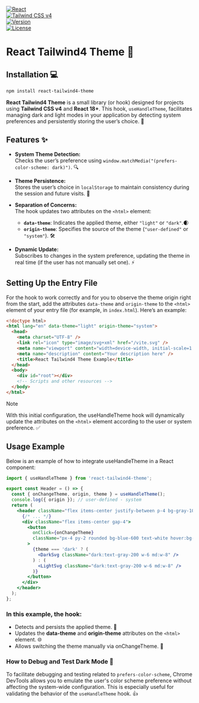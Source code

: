 [![React](https://img.shields.io/badge/React-18.2.0+-blue.svg?style=flat-square)](https://reactjs.org/)  
[![Tailwind CSS v4](https://img.shields.io/badge/Tailwind%20CSS-v4-blue.svg?style=flat-square)](https://tailwindcss.com/)  
[![Version](https://img.shields.io/badge/Version-1.8-orange.svg?style=flat-square)](https://github.com/your-repo/react-tailwind4-theme)  
[![License](https://img.shields.io/badge/License-MIT-blue.svg?style=flat-square)](LICENSE)

# React Tailwind4 Theme 🚀

## Installation 💻

```bash
npm install react-tailwind4-theme
```

**React Tailwind4 Theme** is a small library (or hook) designed for projects using **Tailwind CSS v4** and **React 18+**. This hook, `useHandleTheme`, facilitates managing dark and light modes in your application by detecting system preferences and persistently storing the user’s choice. 🎨

## Features ✨

- **System Theme Detection:**  
  Checks the user’s preference using `window.matchMedia("(prefers-color-scheme: dark)")`. 🔍

- **Theme Persistence:**  
  Stores the user’s choice in `localStorage` to maintain consistency during the session and future visits. 💾

- **Separation of Concerns:**  
  The hook updates two attributes on the `<html>` element:
  - **`data-theme`**: Indicates the applied theme, either `"light"` or `"dark"`.🌒
  - **`origin-theme`**: Specifies the source of the theme (`"user-defined"` or `"system"`). 🛠️

- **Dynamic Update:**  
  Subscribes to changes in the system preference, updating the theme in real time (if the user has not manually set one). ⚡

## Setting Up the Entry File
For the hook to work correctly and for you to observe the theme origin right from the start, add the attributes `data-theme` and `origin-theme` to the `<html>` element of your entry file (for example, in `index.html`). Here’s an example:

```html
<!doctype html>
<html lang="en" data-theme="light" origin-theme="system">
  <head>
    <meta charset="UTF-8" />
    <link rel="icon" type="image/svg+xml" href="/vite.svg" />
    <meta name="viewport" content="width=device-width, initial-scale=1.0" />
    <meta name="description" content="Your description here" />
    <title>React Tailwind4 Theme Example</title>
  </head>
  <body>
    <div id="root"></div>
    <!-- Scripts and other resources -->
  </body>
</html>
```

>[!NOTE]  
>With this initial configuration, the useHandleTheme hook will dynamically update the attributes on the `<html>` element according to the user or system preference. ✅

## Usage Example
Below is an example of how to integrate useHandleTheme in a React component:

```jsx
import { useHandleTheme } from 'react-tailwind4-theme';

export const Header = () => {
  const { onChangeTheme, origin, theme } = useHandleTheme();
  console.log({ origin }); // user-defined - system
  return (
    <header className="flex items-center justify-between p-4 bg-gray-100 dark:bg-gray-900">
      {/* ... */}
      <div className="flex items-center gap-4">
        <button
          onClick={onChangeTheme}
          className="px-4 py-2 rounded bg-blue-600 text-white hover:bg-blue-700"
        >
          {theme === 'dark' ? (
            <DarkSvg className="dark:text-gray-200 w-6 md:w-8" />
          ) : (
            <LightSvg className="dark:text-gray-200 w-6 md:w-8" />
          )}
        </button>
      </div>
    </header>
  );
};
```

### In this example, the hook:

- Detects and persists the applied theme. 🔄
- Updates the **data-theme** and **origin-theme** attributes on the `<html>` element. 🌐
- Allows switching the theme manually via onChangeTheme. 🔧

### How to Debug and Test Dark Mode 🐞

To facilitate debugging and testing related to `prefers-color-scheme`, Chrome DevTools allows you to emulate the user's color scheme preference without affecting the system-wide configuration. This is especially useful for validating the behavior of the `useHandleTheme` hook. 👍
